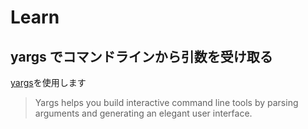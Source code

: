 # Learn

## yargs でコマンドラインから引数を受け取る

[yargs](https://yargs.js.org/)を使用します

> Yargs helps you build interactive command line tools by parsing arguments and generating an elegant user interface.
